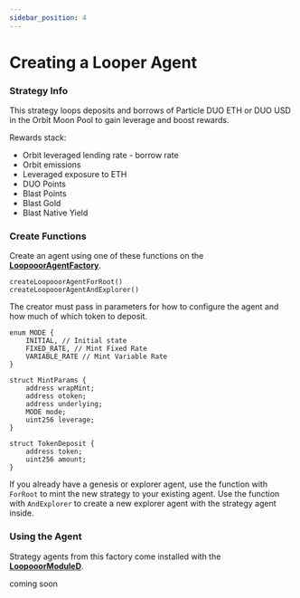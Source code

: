 ```yaml
---
sidebar_position: 4
---
```


# Creating a Looper Agent

### Strategy Info

This strategy loops deposits and borrows of Particle DUO ETH or DUO USD in the Orbit Moon Pool to gain leverage and boost rewards.

Rewards stack:
- Orbit leveraged lending rate - borrow rate
- Orbit emissions
- Leveraged exposure to ETH
- DUO Points
- Blast Points
- Blast Gold
- Blast Native Yield

### Create Functions

Create an agent using one of these functions on the [**LoopooorAgentFactory**](./../../contracts/factory/LoopooorAgentFactory).

```solidity
createLoopooorAgentForRoot()
createLoopooorAgentAndExplorer()
```

The creator must pass in parameters for how to configure the agent and how much of which token to deposit.

```solidity
enum MODE {
    INITIAL, // Initial state
    FIXED_RATE, // Mint Fixed Rate
    VARIABLE_RATE // Mint Variable Rate
}

struct MintParams {
    address wrapMint;
    address otoken;
    address underlying;
    MODE mode;
    uint256 leverage;
}

struct TokenDeposit {
    address token;
    uint256 amount;
}
```

If you already have a genesis or explorer agent, use the function with `ForRoot` to mint the new strategy to your existing agent. Use the function with `AndExplorer` to create a new explorer agent with the strategy agent inside.

### Using the Agent

Strategy agents from this factory come installed with the [**LoopooorModuleD**](./../../contracts/modules/LoopooorModuleD).

coming soon
